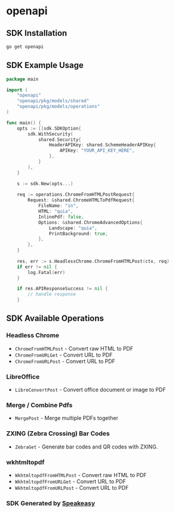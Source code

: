 # openapi

<!-- Start SDK Installation -->
## SDK Installation

```bash
go get openapi
```
<!-- End SDK Installation -->

## SDK Example Usage
<!-- Start SDK Example Usage -->
```go
package main

import (
    "openapi"
    "openapi/pkg/models/shared"
    "openapi/pkg/models/operations"
)

func main() {
    opts := []sdk.SDKOption{
        sdk.WithSecurity(
            shared.Security{
                HeaderAPIKey: shared.SchemeHeaderAPIKey{
                    APIKey: "YOUR_API_KEY_HERE",
                },
            }
        ),
    }

    s := sdk.New(opts...)
    
    req := operations.ChromeFromHTMLPostRequest{
        Request: &shared.ChromeHTMLToPdfRequest{
            FileName: "in",
            HTML: "quia",
            InlinePdf: false,
            Options: &shared.ChromeAdvancedOptions{
                Landscape: "quia",
                PrintBackground: true,
            },
        },
    }
    
    res, err := s.HeadlessChrome.ChromeFromHTMLPost(ctx, req)
    if err != nil {
        log.Fatal(err)
    }

    if res.APIResponseSuccess != nil {
        // handle response
    }
```
<!-- End SDK Example Usage -->

<!-- Start SDK Available Operations -->
## SDK Available Operations

### Headless Chrome

* `ChromeFromHTMLPost` - Convert raw HTML to PDF
* `ChromeFromURLGet` - Convert URL to PDF
* `ChromeFromURLPost` - Convert URL to PDF

### LibreOffice

* `LibreConvertPost` - Convert office document or image to PDF

### Merge / Combine Pdfs

* `MergePost` - Merge multiple PDFs together

### ZXING (Zebra Crossing) Bar Codes

* `ZebraGet` - Generate bar codes and QR codes with ZXING.

### wkhtmltopdf

* `WkhtmltopdfFromHTMLPost` - Convert raw HTML to PDF
* `WkhtmltopdfFromURLGet` - Convert URL to PDF
* `WkhtmltopdfFromURLPost` - Convert URL to PDF

<!-- End SDK Available Operations -->

### SDK Generated by [Speakeasy](https://docs.speakeasyapi.dev/docs/using-speakeasy/client-sdks)

